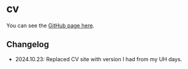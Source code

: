 # cv

You can see the [GitHub page here](https://markmoran.github.io/cv/index.html).

## Changelog

- 2024.10.23: Replaced CV site with version I had from my UH days.